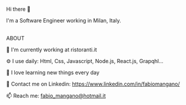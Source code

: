 Hi there 👋

I'm a Software Engineer working in Milan, Italy.  
<br />

ABOUT 

🏢  I'm currently working at ristoranti.it  

⚙️ I use daily: Html, Css, Javascript, Node.js, React.js, Grapqhl...  

🌱 I love learning new things every day  

💬  Contact me on Linkedin: https://www.linkedin.com/in/fabiomangano/   

📫  Reach me: fabio_mangano@hotmail.it  




